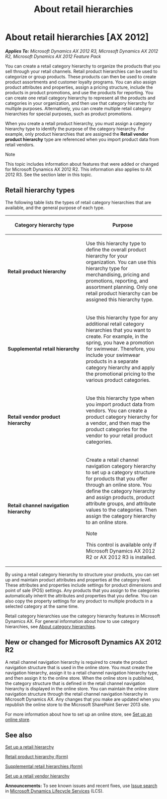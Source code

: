 ﻿---
title: About retail hierarchies
TOCTitle: About retail hierarchies
ms:assetid: 772b0031-3ab4-4f4a-a0f5-4b06a304b2ef
ms:mtpsurl: https://technet.microsoft.com/en-us/library/Hh597132(v=AX.60)
ms:contentKeyID: 39519186
ms.date: 04/18/2014
mtps_version: v=AX.60
---

# About retail hierarchies [AX 2012]


_**Applies To:** Microsoft Dynamics AX 2012 R3, Microsoft Dynamics AX 2012 R2, Microsoft Dynamics AX 2012 Feature Pack_

You can create a retail category hierarchy to organize the products that you sell through your retail channels. Retail product hierarchies can be used to categorize or group products. These products can then be used to create product assortments and customer loyalty programs. You can also assign product attributes and properties, assign a pricing structure, include the products in product promotions, and use the products for reporting. You can create one retail category hierarchy to represent all the products and categories in your organization, and then use that category hierarchy for multiple purposes. Alternatively, you can create multiple retail category hierarchies for special purposes, such as product promotions.

When you create a retail product hierarchy, you must assign a category hierarchy type to identify the purpose of the category hierarchy. For example, only product hierarchies that are assigned the **Retail vendor product hierarchy** type are referenced when you import product data from retail vendors.


> [!NOTE]
> <P>This topic includes information about features that were added or changed for Microsoft Dynamics AX 2012 R2. This information also applies to AX 2012 R3. See the section later in this topic.</P>



## Retail hierarchy types

The following table lists the types of retail category hierarchies that are available, and the general purpose of each type.

<table>
<colgroup>
<col style="width: 50%" />
<col style="width: 50%" />
</colgroup>
<thead>
<tr class="header">
<th><p>Category hierarchy type</p></th>
<th><p>Purpose</p></th>
</tr>
</thead>
<tbody>
<tr class="odd">
<td><p><strong>Retail product hierarchy</strong></p></td>
<td><p>Use this hierarchy type to define the overall product hierarchy for your organization. You can use this hierarchy type for merchandising, pricing and promotions, reporting, and assortment planning. Only one retail product hierarchy can be assigned this hierarchy type.</p></td>
</tr>
<tr class="even">
<td><p><strong>Supplemental retail hierarchy</strong></p></td>
<td><p>Use this hierarchy type for any additional retail category hierarchies that you want to create. For example, in the spring, you have a promotion for swimwear. Therefore, you include your swimwear products in a separate category hierarchy and apply the promotional pricing to the various product categories.</p></td>
</tr>
<tr class="odd">
<td><p><strong>Retail vendor product hierarchy</strong></p></td>
<td><p>Use this hierarchy type when you import product data from vendors. You can create a product category hierarchy for a vendor, and then map the product categories for the vendor to your retail product categories.</p></td>
</tr>
<tr class="even">
<td><p><strong>Retail channel navigation hierarchy</strong></p></td>
<td><p>Create a retail channel navigation category hierarchy to set up a category structure for products that you offer through an online store. You define the category hierarchy and assign products, product attribute groups, and attribute values to the categories. Then assign the category hierarchy to an online store.</p>
<div class="alert">

> [!NOTE]
> <P>This control is available only if Microsoft Dynamics AX 2012 R2 or AX 2012 R3 is installed.</P>


</div></td>
</tr>
</tbody>
</table>


By using a retail category hierarchy to structure your products, you can set up and maintain product attributes and properties at the category level. These attributes and properties include settings for product dimensions and point of sale (POS) settings. Any products that you assign to the categories automatically inherit the attributes and properties that you define. You can also copy the property settings for any product to multiple products in a selected category at the same time.

Retail category hierarchies use the category hierarchy features in Microsoft Dynamics AX. For general information about how to use category hierarchies, see [About category hierarchies](about-category-hierarchies.md).

## New or changed for Microsoft Dynamics AX 2012 R2

A retail channel navigation hierarchy is required to create the product navigation structure that is used in the online store. You must create the navigation hierarchy, assign it to a retail channel navigation hierarchy type, and then assign it to the online store. When the online store is published, the category structure that is defined in the retail channel navigation hierarchy is displayed in the online store. You can maintain the online store navigation structure through the retail channel navigation hierarchy in Microsoft Dynamics AX. Any changes that you make are updated when you republish the online store to the Microsoft SharePoint Server 2013 site.

For more information about how to set up an online store, see [Set up an online store](set-up-an-online-store.md).

## See also

[Set up a retail hierarchy](set-up-a-retail-hierarchy.md)

[Retail product hierarchy (form)](https://technet.microsoft.com/en-us/library/hh597208\(v=ax.60\))

[Supplemental retail hierarchies (form)](https://technet.microsoft.com/en-us/library/hh597337\(v=ax.60\))

[Set up a retail vendor hierarchy](set-up-a-retail-vendor-hierarchy.md)

  
**Announcements:** To see known issues and recent fixes, use [Issue search](http://go.microsoft.com/fwlink/?linkid=389258) in [Microsoft Dynamics Lifecycle Services](http://go.microsoft.com/fwlink/?linkid=306505) (LCS).

